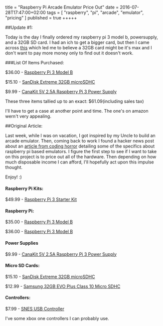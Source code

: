 title = "Raspberry Pi Arcade Emulator Price Out"
date = 2016-07-28T17:47:00+02:00
tags = [
    "raspberry",
    "pi",
    "arcade",
    "emulator",
    "pricing"
]
published = true
+++++

##Update #1:

Today is the day I finally ordered my raspberry pi 3 model b, powersupply, and a 32GB SD card. I had an ich to get a bigger card, but then I came across [this](https://www.raspberrypi.org/help/faqs/#sdMax) which led me to believe a 32GB card might be it's max and I don't want to pay more money only to find out it doesn't work. 

###List Of Items Purchased:

$36.00 - [Raspberry Pi 3 Model B](https://www.amazon.com/Raspberry-Pi-RASP-PI-3-Model-Motherboard/dp/B01CD5VC92/ref=sr_1_3?ie=UTF8&qid=1469844583&sr=8-3&keywords=raspberry+pi+3+Model+B)

$15.10 - [SanDisk Extreme 32GB microSDHC](https://www.amazon.com/SanDisk-Extreme-microSDHC-Adapter-SDSQXNE-032G-GN6MA/dp/B013CP5HCK?ie=UTF8&tag=codihorr-20)

$9.99 - [CanaKit 5V 2.5A Raspberry Pi 3 Power Supply](https://www.amazon.com/CanaKit-Raspberry-Supply-Adapter-Charger/dp/B00MARDJZ4)

These three items tallied up to an exact: $61.09(including sales tax)

I'll have to get a case at another point and time. The one's on amazon wern't very appealing.

##Original Article:

Last week, while I was on vacation, I got inspired by my Uncle to build an arcade emulator. Then, coming back to work I found a hacker news post about an [article from coding horror](https://blog.codinghorror.com/the-raspberry-pi-has-revolutionized-emulation/) detailing some of the specifics about raspberry pi based emulators. I figure the first step to see if I want to take on this project is to price out all of the hardware. Then depending on how much disposable income I can afford, I'll hopefully act upon this impulse thought.

Enjoy! :)

#### Raspberry Pi Kits:

$49.99 - [Raspberry Pi 3 Starter Kit](https://www.amazon.com/Vilros-Raspberry-Basic-Starter-Kit-Clear/dp/B01D92SSX6?ie=UTF8&tag=codihorr-20)

#### Raspberry Pi:

$35.00 - [Raspberry Pi 3 Model B](http://www.mcmelectronics.com/product/83-17300?utm_campaign=e14&utm_source=e14community&utm_medium=forum&utm_term=83-17300&COM=superwidget-link_RaspberryPi+CMPNULL)

$36.00 - [Raspberry Pi 3 Model B](https://www.amazon.com/Raspberry-Pi-RASP-PI-3-Model-Motherboard/dp/B01CD5VC92/ref=sr_1_3?ie=UTF8&qid=1469844583&sr=8-3&keywords=raspberry+pi+3+Model+B)

#### Power Supplies

$9.99 - [CanaKit 5V 2.5A Raspberry Pi 3 Power Supply](https://www.amazon.com/CanaKit-Raspberry-Supply-Adapter-Charger/dp/B00MARDJZ4)

#### Micro SD Cards:

$15.10 - [SanDisk Extreme 32GB microSDHC](https://www.amazon.com/SanDisk-Extreme-microSDHC-Adapter-SDSQXNE-032G-GN6MA/dp/B013CP5HCK?ie=UTF8&tag=codihorr-20)

$12.99 - [Samsung 32GB EVO Plus Class 10 Micro SDHC](https://www.amazon.com/SanDisk-Extreme-microSDHC-Adapter-SDSQXNE-032G-GN6MA/dp/B013CP5HCK?ie=UTF8&tag=codihorr-20)

#### Controllers:

$7.99 - [SNES USB Controller](https://www.amazon.com/Retro-Nintendo-Controller-Windows-Purple/dp/B016JV9W6Q?ie=UTF8&psc=1&redirect=true&ref_=od_aui_detailpages00)

I've some xbox one controllers I can probably use.